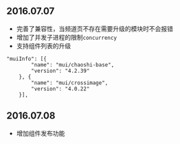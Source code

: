 ## 2016.07.07

- 完善了兼容性，当频道页不存在需要升级的模块时不会报错
- 增加了并发子进程的限制`concurrency`
- 支持组件列表的升级

```
"muiInfo": [{
        "name": "mui/chaoshi-base",
        "version": "4.2.39"
    }, {
        "name": "mui/crossimage",
        "version": "4.0.22"
    }],
```


## 2016.07.08

- 增加组件发布功能
